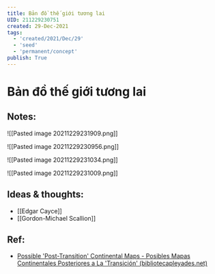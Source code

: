```yaml
---
title: Bản đồ thế giới tương lai
UID: 211229230751
created: 29-Dec-2021
tags:
  - 'created/2021/Dec/29'
  - 'seed'
  - 'permanent/concept'
publish: True
---
```

# Bản đồ thế giới tương lai

## Notes:
![[Pasted image 20211229231909.png]]

![[Pasted image 20211229230956.png]]

![[Pasted image 20211229231034.png]]

![[Pasted image 20211229231009.png]]

## Ideas & thoughts:
- [[Edgar Cayce]]
- [[Gordon-Michael Scallion]]

## Ref:
- [Possible 'Post-Transition' Continental Maps - Posibles Mapas Continentales Posteriores a La 'Transición' (bibliotecapleyades.net)](https://www.bibliotecapleyades.net/mapas_antiguos/mapasantiguos01.htm)

